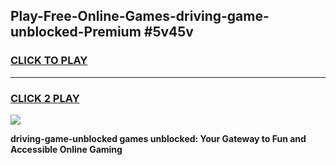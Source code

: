 
## Play-Free-Online-Games-driving-game-unblocked-Premium #5v45v
<h3>
<a href="https://premium.freeplayer.one?title=driving-game-unblocked&ref=8M">CLICK TO PLAY</a></h3>
<hr>

<h3>
<a href="https://premium.freeplayer.one?title=driving-game-unblocked&ref=8M">CLICK 2 PLAY</a>
  
</h3>

<a href="https://premium.freeplayer.one?title=driving-game-unblocked&ref=8M"><img src="https://clearcache.store/games.png"></a>


**driving-game-unblocked games unblocked: Your Gateway to Fun and Accessible Online Gaming**
